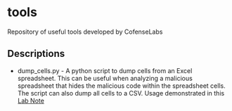 # tools
Repository of useful tools developed by CofenseLabs

## Descriptions
* dump_cells.py - A python script to dump cells from an Excel spreadsheet. This
can be useful when analyzing a malicious spreadsheet that hides the malicious
code within the spreadsheet cells. The script can also dump all cells to a CSV.
Usage demonstrated in this [Lab Note](https://cofenselabs.com/nothing-to-see-here/)
